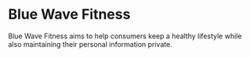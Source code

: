 # Blue Wave Fitness
Blue Wave Fitness aims to help consumers keep a healthy lifestyle while also maintaining their personal information private.
